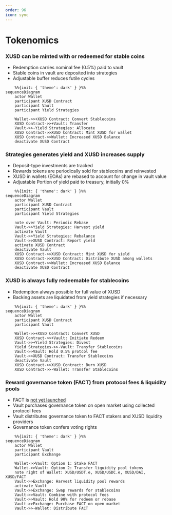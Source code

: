 ```yaml
---
order: 96
icon: sync
---
```

# Tokenomics


### XUSD can be minted with or redeemed for stable coins
* Redemption carries nominal fee (0.5%) paid to vault
* Stable coins in vault are deposited into strategies
* Adjustable buffer reduces futile cycles

```mermaid
    %%{init: { 'theme': dark' } }%%
sequenceDiagram
    actor Wallet
    participant XUSD Contract
    participant Vault
    participant Yield Strategies

    Wallet->>+XUSD Contract: Convert Stablecoins
    XUSD Contract->>+Vault: Transfer
    Vault->>-Yield Strategies: Allocate
    XUSD Contract->>XUSD Contract: Mint XUSD for wallet
    XUSD Contract->>Wallet: Increased XUSD Balance
    deactivate XUSD Contract
```

### Strategies generates yield and XUSD increases supply
* Deposit-type investments are tracked
* Rewards tokens are periodically sold for stablecoins and reinvested
* XUSD in wallets (EOAs) are rebased to account for change in vault value
* Adjustable Portion of yield paid to treasury, initially 0%

```mermaid
    %%{init: { 'theme': dark' } }%%
sequenceDiagram
    actor Wallet
    participant XUSD Contract
    participant Vault
    participant Yield Strategies

    note over Vault: Periodic Rebase
    Vault->>Yield Strategies: Harvest yield
    activate Vault
    Vault->>Yield Strategies: Rebalance
    Vault->>XUSD Contract: Report yield
    activate XUSD Contract
    deactivate Vault
    XUSD Contract->>XUSD Contract: Mint XUSD for yield
    XUSD Contract->>XUSD Contract: Distribute XUSD among wallets
    XUSD Contract->>Wallet: Increased XUSD Balance
    deactivate XUSD Contract
```

### XUSD is always fully redeemable for stablecoins
* Redemption always possible for full value of XUSD
* Backing assets are liquidated from yield strategies if necessary

```mermaid
    %%{init: { 'theme': dark' } }%%
sequenceDiagram
    actor Wallet
    participant XUSD Contract
    participant Vault

    Wallet->>+XUSD Contract: Convert XUSD
    XUSD Contract->>+Vault: Initiate Redeem
    Vault->>+Yield Strategies: Divest
    Yield Strategies->>-Vault: Transfer Stablecoins
    Vault->>Vault: Hold 0.5% protcol fee
    Vault->>XUSD Contract: Transfer Stablecoins
    deactivate Vault
    XUSD Contract->>XUSD Contract: Burn XUSD
    XUSD Contract->>-Wallet: Transfer Stablecoins
```

### Reward governance token (FACT) from protocol fees & liquidity pools
* FACT is [not yet launched](/roadmap#dao-core)
* Vault purchases governance token on open market using collected protocol fees
* Vault distributes governance token to FACT stakers and XUSD liquidity providers
* Governance token confers voting rights

```mermaid
    %%{init: { 'theme': dark' } }%%
sequenceDiagram
    actor Wallet
    participant Vault
    participant Exchange

    Wallet->>Vault: Option 1: Stake FACT
    Wallet->>Vault: Option 2: Transfer liquidity pool tokens
    note right of Wallet: XUSD/USDT.e, XUSD/USDC.e, XUSD/DAI, XUSD/FACT
    Vault->>Exchange: Harvest liquidity pool rewards
    activate Vault
    Vault->>Exchange: Swap rewards for stablecoins
    Vault->>Vault: Combine with protocol fees
    Vault->>Vault: Hold 90% for redeem or rebase
    Vault->>Exchange: Purchase FACT on open market
    Vault->>-Wallet: Distribute FACT
```


